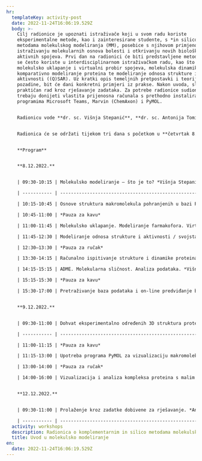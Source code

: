 ```yaml
---
hr:
  templateKey: activity-post
  date: 2022-11-24T16:06:19.529Z
  body: >-
    Cilj radionice je upoznati istraživače koji u svom radu koriste
    eksperimentalne metode, kao i zainteresirane studente, s *in silico*
    metodama molekulskog modeliranja (MM), posebice s njihovom primjenom u
    istraživanju molekularnih osnova bolesti i otkrivanju novih biološki
    aktivnih spojeva. Prvi dan na radionici će biti predstavljene metode MM koje
    se često koriste u interdisciplinarnom istraživačkom radu, kao što su
    molekulsko uklapanje i virtualni probir spojeva, molekulska dinamika,
    komparativno modeliranje proteina te modeliranje odnosa strukture i
    aktivnosti ((Q)SAR). Uz kratki opis temeljnih pretpostavki i teorijske
    pozadine, bit će dani konkretni primjeri iz prakse. Nakon uvoda, slijedi
    praktičan rad kroz rješavanje zadataka. Za potrebe radionice sudionici
    trebaju donijeti vlastita prijenosna računala s prethodno instaliranim
    programima Microsoft Teams, Marvin (ChemAxon) i PyMOL.


    Radionicu vode **dr. sc. Višnja Stepanić**, **dr. sc. Antonija Tomić** i **prof. dr. sc. Sanja Tomić** s Instituta Ruđer Bošković.


    Radionica će se održati tijekom tri dana s početkom u **četvrtak 8. prosinca u 9:30 h.** Prva dva dana održat će se uživo u dvorani Ivana Supeka (I. krilo) na Institutu Ruđer Bošković, a u ponedjeljak 12. prosinca on-line preko aplikacije Microsoft Teams. Ukoliko se epidemiološka situacija pogorša, radionica će se u cijelosti održati on-line.


    **Program**


    **8.12.2022.**


    | 09:30-10:15 | Molekulsko modeliranje – što je to? *Višnja Stepanić*                                                |

    | ----------- | ---------------------------------------------------------------------------------------------------- |

    | 10:15-10:45 | Osnove struktura makromolekula pohranjenih u bazi PDB. *Sanja Tomić*                                 |

    | 10:45-11:00 | *Pauza za kavu*                                                                                      |

    | 11:00-11:45 | Molekulsko uklapanje. Modeliranje farmakofora. Virtualni probir aktivnih molekula. *Višnja Stepanić* |

    | 11:45-12:30 | Modeliranje odnosa strukture i aktivnosti / svojstava. Kvantitativni modeli. 1D-4D. *Sanja Tomić*    |

    | 12:30–13:30 | *Pauza za ručak*                                                                                     |

    | 13:30-14:15 | Računalno ispitivanje strukture i dinamike proteina. Osnove molekulske dinamike. *Sanja Tomić*       |

    | 14:15-15:15 | ADME. Molekularna sličnost. Analiza podataka. *Višnja Stepanić*                                      |

    | 15:15-15:30 | *Pauza za kavu*                                                                                      |

    | 15:30-17:00 | Pretraživanje baza podataka i on-line predviđanje bioloških aktivnosti. *Višnja Stepanić*            |


    **9.12.2022.**


    | 09:30-11:00 | Dohvat eksperimentalno određenih 3D struktura proteina/DNA preko interneta. Vizualizacija makromolekula *on-line*. *Antonija Tomić* |

    | ----------- | ----------------------------------------------------------------------------------------------------------------------------------- |

    | 11:00-11:15 | *Pauza za kavu*                                                                                                                     |

    | 11:15-13:00 | Upotreba programa PyMOL za vizualizaciju makromolekula i njihovih kompleksa. *Antonija Tomić*                                       |

    | 13:00-14:00 | *Pauza za ručak*                                                                                                                    |

    | 14:00-16:00 | Vizualizacija i analiza kompleksa proteina s malim molekulama. Molekulsko uklapanje. *Višnja Stepanić*                              |


    **12.12.2022.**


    | 09:30-11:00 | Prolaženje kroz zadatke dobivene za rješavanje. *Antonija i Višnja*                                                       |

    | ----------- | ------------------------------------------------------------------------------------------------------------------------- |
  activity: workshops
  description: Radionica o komplementarnim in silico metodama molekulskog modeliranja
  title: Uvod u molekulsko modeliranje
en:
  date: 2022-11-24T16:06:19.529Z
---
```


